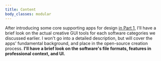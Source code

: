 ```yaml
---
title: Content
body_classes: modular
---
```


After introducing some core supporting apps for design [in Part 1,](/blog/introducing-an-open-source-creative-software-ecosystem-for-professional-graphic-design-on-linux-part-1) I'll have a brief look on the actual creative GUI tools for each software categories we discussed earlier. I won't go into a detailed description, but will cover the apps' fundamental background, and place in the open-source creation process. **I'll have a brief look on the software's file formats, features in professional context, and UI.**